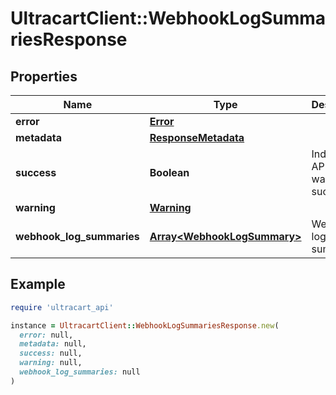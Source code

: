 # UltracartClient::WebhookLogSummariesResponse

## Properties

| Name | Type | Description | Notes |
| ---- | ---- | ----------- | ----- |
| **error** | [**Error**](Error.md) |  | [optional] |
| **metadata** | [**ResponseMetadata**](ResponseMetadata.md) |  | [optional] |
| **success** | **Boolean** | Indicates if API call was successful | [optional] |
| **warning** | [**Warning**](Warning.md) |  | [optional] |
| **webhook_log_summaries** | [**Array&lt;WebhookLogSummary&gt;**](WebhookLogSummary.md) | Webhook log summaries | [optional] |

## Example

```ruby
require 'ultracart_api'

instance = UltracartClient::WebhookLogSummariesResponse.new(
  error: null,
  metadata: null,
  success: null,
  warning: null,
  webhook_log_summaries: null
)
```

